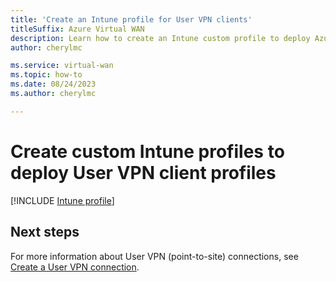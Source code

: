 ```yaml
---
title: 'Create an Intune profile for User VPN clients'
titleSuffix: Azure Virtual WAN
description: Learn how to create an Intune custom profile to deploy Azure Virtual WAN VPN client profiles
author: cherylmc

ms.service: virtual-wan
ms.topic: how-to
ms.date: 08/24/2023
ms.author: cherylmc

---
```

# Create custom Intune profiles to deploy User VPN client profiles

[!INCLUDE [Intune profile](../../includes/vpn-gateway-virtual-wan-vpn-profile-intune.md)]
 
## Next steps

For more information about User VPN (point-to-site) connections, see [Create a User VPN connection](virtual-wan-point-to-site-portal.md).